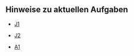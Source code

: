## Hinweise zu aktuellen Aufgaben

- [J1](https://nbviewer.org/github/ktheu/AlgorithmenAG/blob/master/hinweise/J1.ipynb)

- [J2](https://nbviewer.org/github/ktheu/AlgorithmenAG/blob/master/hinweise/J2.ipynb)

- [A1](https://nbviewer.org/github/ktheu/AlgorithmenAG/blob/master/hinweise/J2.ipynb)